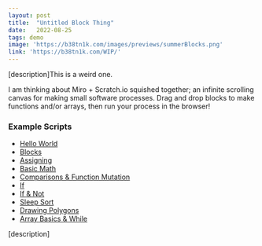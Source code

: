```yaml
---
layout: post
title:  "Untitled Block Thing"
date:   2022-08-25
tags: demo
image: 'https://b38tn1k.com/images/previews/summerBlocks.png'
link: 'https://b38tn1k.com/WIP/'
---
```


[description]This is a weird one.

I am thinking about Miro + Scratch.io squished together; an infinite scrolling canvas for making small software processes. Drag and drop blocks to make functions and/or arrays, then run your process in the browser!

### Example Scripts
- [Hello World](https://b38tn1k.com/WIP/#demo0)
- [Blocks](https://b38tn1k.com/WIP/#demo1)
- [Assigning](https://b38tn1k.com/WIP/#demo2)
- [Basic Math](https://b38tn1k.com/WIP/#demo3)
- [Comparisons & Function Mutation](https://b38tn1k.com/WIP/#demo4)
- [If](https://b38tn1k.com/WIP/#demo5)
- [If & Not](https://b38tn1k.com/WIP/#demo6)
- [Sleep Sort](https://b38tn1k.com/WIP/#demo7)
- [Drawing Polygons](https://b38tn1k.com/WIP/#demo8)
- [Array Basics & While](https://b38tn1k.com/WIP/#demo9)

[description]
